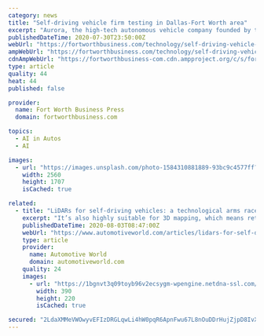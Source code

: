 ```yaml
---
category: news
title: "Self-driving vehicle firm testing in Dallas-Fort Worth area"
excerpt: "Aurora, the high-tech autonomous vehicle company founded by the former lead engineer for Google’s self-driving project, is coming to Texas. No, the company isn’t moving here, but it will be testing and development to the state."
publishedDateTime: 2020-07-30T23:50:00Z
webUrl: "https://fortworthbusiness.com/technology/self-driving-vehicle-firm-testing-in-dallas-fort-worth-area/"
ampWebUrl: "https://fortworthbusiness.com/technology/self-driving-vehicle-firm-testing-in-dallas-fort-worth-area/?amp"
cdnAmpWebUrl: "https://fortworthbusiness-com.cdn.ampproject.org/c/s/fortworthbusiness.com/technology/self-driving-vehicle-firm-testing-in-dallas-fort-worth-area/?amp"
type: article
quality: 44
heat: 44
published: false

provider:
  name: Fort Worth Business Press
  domain: fortworthbusiness.com

topics:
  - AI in Autos
  - AI

images:
  - url: "https://images.unsplash.com/photo-1584310881889-93bc9c4577ff?ixlib=rb-1.2.1&ixid=eyJhcHBfaWQiOjE1MDQxOX0&fm=jpg&q=85&fit=crop&w=2560&h=1707"
    width: 2560
    height: 1707
    isCached: true

related:
  - title: "LiDARs for self-driving vehicles: a technological arms race"
    excerpt: "It’s also highly suitable for 3D mapping, which means returning vehicles can then navigate the environment predictably —a significant benefit for most self-driving technologies. One of the key strengths of LiDAR is the number of areas that show potential for improvement."
    publishedDateTime: 2020-08-03T08:47:00Z
    webUrl: "https://www.automotiveworld.com/articles/lidars-for-self-driving-vehicles-a-technological-arms-race/"
    type: article
    provider:
      name: Automotive World
      domain: automotiveworld.com
    quality: 24
    images:
      - url: "https://1bgnvt3q09toyb96v2ecsygm-wpengine.netdna-ssl.com/wp-content/themes/jannah/assets/images/tie-empty.png"
        width: 390
        height: 220
        isCached: true

secured: "2LdaXMMeVWOwyvEFIzDRGLqwLi4hW0pqR6ApnFwu67L8nOuDDrHujZjpD8IvXOAKrs6HOGPsK1zEaWJoSHx7O5Pov8xO2UDzw/dqBAnMoYZTEWVPcaWCLzG5LMd7lQRtcth2P8Nslj/FAnv4bf7/gsehoHd0MbuWs2CGlvCuoHqQkGyx9eEpN40NNdx9rTBBFNwYwxTw4JSUrtrorgpHDsH9bGvyIjg/lC+5jUF8oZ/9k69VSDJXUqvVepUghdrMIAZopg0NFIgeqZbafXegQ7QJ5Qe5xovY0hzJDxkBlvJ+lGm9ZYjhl/VzDOcAYIH66K7d54t30oDuaqMxJzDQjw==;UdatJbj+fW5xr/zFN/E7lQ=="
---
```


